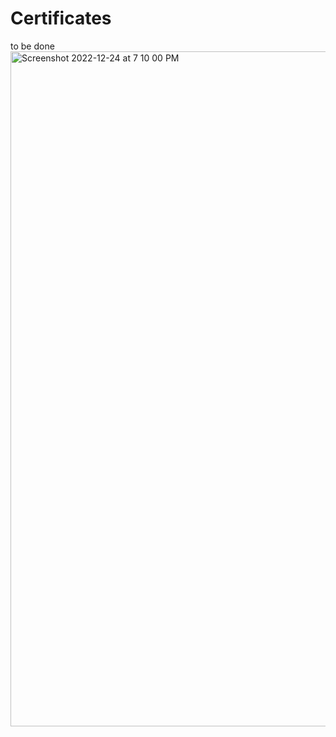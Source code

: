 # Certificates
to be done
<img width="1080" alt="Screenshot 2022-12-24 at 7 10 00 PM" src="https://user-images.githubusercontent.com/22556249/209438516-799f3292-d2c9-43b6-a5d0-dabd0dd1b967.png">
